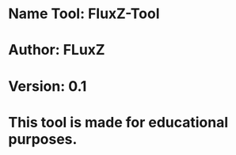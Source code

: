 # Name Tool: FluxZ-Tool
# Author: FLuxZ
# Version: 0.1

# This tool is made for educational purposes.

